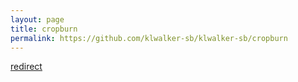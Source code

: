 ```yaml
---
layout: page
title: cropburn
permalink: https://github.com/klwalker-sb/klwalker-sb/cropburn
---
```


[redirect](https://github.com/klwalker-sb/cropburn)